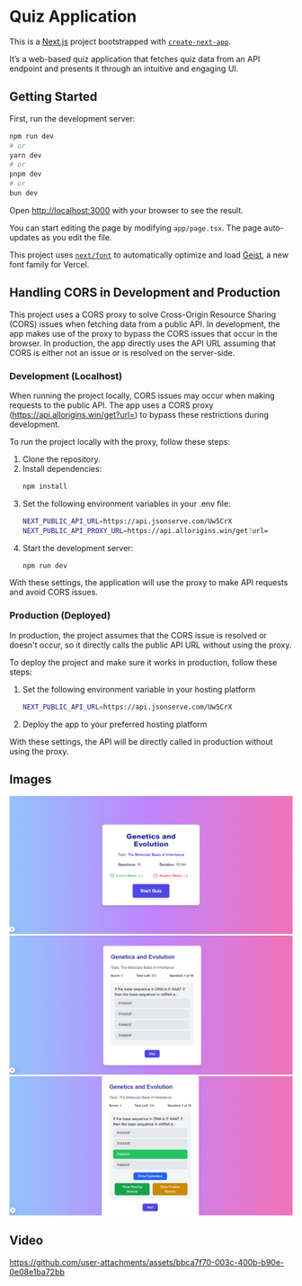 # Quiz Application

This is a [Next.js](https://nextjs.org) project bootstrapped with [`create-next-app`](https://nextjs.org/docs/app/api-reference/cli/create-next-app).

It’s a web-based quiz application that fetches quiz data from an API endpoint and presents it through an intuitive and engaging UI.

## Getting Started

First, run the development server:

```bash
npm run dev
# or
yarn dev
# or
pnpm dev
# or
bun dev
```

Open [http://localhost:3000](http://localhost:3000) with your browser to see the result.

You can start editing the page by modifying `app/page.tsx`. The page auto-updates as you edit the file.

This project uses [`next/font`](https://nextjs.org/docs/app/building-your-application/optimizing/fonts) to automatically optimize and load [Geist](https://vercel.com/font), a new font family for Vercel.

## Handling CORS in Development and Production
This project uses a CORS proxy to solve Cross-Origin Resource Sharing (CORS) issues when fetching data from a public API. In development, the app makes use of the proxy to bypass the CORS issues that occur in the browser. In production, the app directly uses the API URL assuming that CORS is either not an issue or is resolved on the server-side.

### Development (Localhost)
When running the project locally, CORS issues may occur when making requests to the public API. The app uses a CORS proxy (https://api.allorigins.win/get?url=) to bypass these restrictions during development.

To run the project locally with the proxy, follow these steps:

1. Clone the repository.
2. Install dependencies:
    ```bash
    npm install
    ```
3. Set the following environment variables in your .env file:
    ```bash
    NEXT_PUBLIC_API_URL=https://api.jsonserve.com/Uw5CrX
    NEXT_PUBLIC_API_PROXY_URL=https://api.allorigins.win/get?url=
    ```
4. Start the development server:
    ```bash
    npm run dev
    ```

With these settings, the application will use the proxy to make API requests and avoid CORS issues.

### Production (Deployed)
In production, the project assumes that the CORS issue is resolved or doesn't occur, so it directly calls the public API URL without using the proxy.

To deploy the project and make sure it works in production, follow these steps:
1. Set the following environment variable in your hosting platform
    ```bash
    NEXT_PUBLIC_API_URL=https://api.jsonserve.com/Uw5CrX
    ```
2. Deploy the app to your preferred hosting platform 

With these settings, the API will be directly called in production without using the proxy.

## Images
![Quiz Home Image](./public/images/quiz_home.png)
![Quiz Question Image](./public/images/quiz_question.png)
![Quiz Selected Image](./public/images/quiz_selected.png)

## Video
https://github.com/user-attachments/assets/bbca7f70-003c-400b-b90e-0e08e1ba72bb
